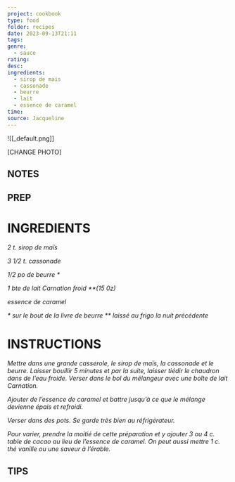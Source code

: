 ```yaml
---
project: cookbook
type: food
folder: recipes
date: 2023-09-13T21:11
tags: 
genre:
  - sauce
rating: 
desc: 
ingredients:
  - sirop de mais
  - cassonade
  - beurre
  - lait
  - essence de caramel
time: 
source: Jacqueline
---
```


![[_default.png]]

[CHANGE PHOTO]


## NOTES




## PREP


# INGREDIENTS

_2 t. sirop de maïs_

_3 1/2 t. cassonade_

_1/2 po de beurre *_

_1 bte de lait Carnation froid **(15 0z)_

_essence de caramel_

_* sur le bout de la livre de beurre_
_** laissé au frigo la nuit précédente_



# INSTRUCTIONS

_Mettre dans une grande casserole, le sirop de_
_maïs, la cassonade et le beurre. Laisser bouillir_
_5 minutes et par la suite, laisser tiédir le chaudron_
_dans de l’eau froide. Verser dans le bol_
_du mélangeur avec une boîte de lait Carnation._

_Ajouter de l’essence de caramel et battre jusqu’à_
_ce que le mélange devienne épais et_
_refroidi._

_Verser dans des pots. Se garde très_
_bien au réfrigérateur._

_Pour varier, prendre la moitié de cette préparation_
_et y ajouter 3 ou 4 c. table de cacao au_
_lieu de l’essence de caramel. On peut aussi mettre_
_1 c. thé vanille ou une saveur à l’érable._


## TIPS



